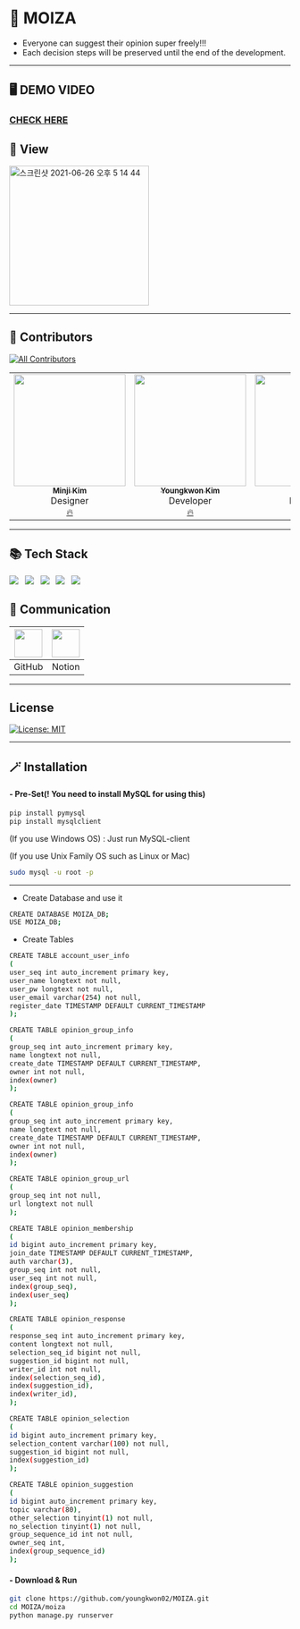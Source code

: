 # 🌟 MOIZA
* Everyone can suggest their opinion super freely!!!
* Each decision steps will be preserved until the end of the development.
---

## 🖥 DEMO VIDEO
### <a href="https://youtu.be/3K2CKHKzg3g">CHECK HERE</a>

## 🔮 View
<img width="250" alt="스크린샷 2021-06-26 오후 5 14 44" src="https://user-images.githubusercontent.com/39653584/123506982-03b26100-d6a2-11eb-9680-24260ee5f93c.png">

---


## 💫 Contributors
[![All Contributors](https://img.shields.io/badge/all_contributors-6-orange.svg?style=flat-square)](#contributors-)
<table>
  <tr>
    <td align="center"><a href="https://github.com/minji9611"><img src="https://avatars.githubusercontent.com/u/81851584?v=4?s=200" width="200px;" alt=""/><br /><sub><b>Minji Kim</b></sub></a><br />Designer<br/><a href="https://github.com/LikeLion-CAU-9th/MOIZA/commits?author=minji9611" title="Documentation">🔥</a></td>
    <td align="center"><a href="https://github.com/youngkwon02"><img src="https://avatars.githubusercontent.com/u/39653584?v=4?s=200" width="200px;" alt=""/><br /><sub><b>Youngkwon Kim</b></sub></a><br />Developer<br /><a href="https://github.com/LikeLion-CAU-9th/MOIZA/commits?author=youngkwon02" title="Documentation">🔥</a></td>
    <td align="center"><a href="https://github.com/rineeee"><img src="https://avatars.githubusercontent.com/u/62981406?v=4?s=200" width="200px;" alt=""/><br /><sub><b>Harin Kim</b></sub></a><br />Developer<br /><a href="https://github.com/LikeLion-CAU-9th/MOIZA/commits?author=rineeee" title="Documentation">🔥</a></td>
    <td align="center"><a href="https://github.com/Seojisoo20191941"><img src="https://avatars.githubusercontent.com/u/76681519?v=4?s=200" width="200px;" alt=""/><br /><sub><b>Jisoo Seo</b></sub></a><br />Developer<br /><a href="https://github.com/LikeLion-CAU-9th/MOIZA/commits?author=Seojisoo20191941" title="Documentation">🔥</a></td>
    <td align="center"><a href="https://github.com/yunseonyeong"><img src="https://avatars.githubusercontent.com/u/64634970?v=4?s=200" width="200px;" alt=""/><br /><sub><b>Seonyeong Yun</b></sub></a><br />Developer<br /><a href="https://github.com/LikeLion-CAU-9th/MOIZA/commits?author=yunseonyeong" title="Documentation">🔥</a></td>
    <td align="center"><a href="https://github.com/jjanggyu"><img src="https://avatars.githubusercontent.com/u/59885351?v=4?s=200" width="200px;" alt=""/><br /><sub><b>Changyu Lee</b></sub></a><br />Professor<br /><a href="https://github.com/LikeLion-CAU-9th/MOIZA/commits?author=jjanggyu" title="Documentation">🔥</a></td>
  </tr>
</table>


---


## 📚 Tech Stack
![](https://img.shields.io/badge/django-3.2.2-green)&nbsp;&nbsp;
![](https://img.shields.io/badge/HTML-5.3-orange)&nbsp;&nbsp;
![](https://img.shields.io/badge/CSS-blue)&nbsp;&nbsp;
![](https://img.shields.io/badge/JS-ES6-yellow)&nbsp;&nbsp;
![](https://img.shields.io/badge/MySQL-8.0.23-blue)&nbsp;&nbsp;




## 🌈 Communication

|<img width= 50 src="https://i.imgur.com/Ap8neHw.png">| <img width= 50 src="https://i.imgur.com/jrN40gS.jpg">    |
| :---------------------------------------------------: | :---------------------------------------------------: |
|                        GitHub                     |                        Notion                         |


---

## License
[![License: MIT](https://img.shields.io/badge/License-MIT-skyblue.svg)](https://opensource.org/licenses/MIT)

---

## 🪄 Installation
#### - Pre-Set(! You need to install MySQL for using this)
```sh
pip install pymysql
pip install mysqlclient
```

(If you use Windows OS)
: Just run MySQL-client

(If you use Unix Family OS such as Linux or Mac)
```sh
sudo mysql -u root -p
```

---

- Create Database and use it
```sh
CREATE DATABASE MOIZA_DB;
USE MOIZA_DB;
```

- Create Tables
```sh
CREATE TABLE account_user_info
(
user_seq int auto_increment primary key,
user_name longtext not null,
user_pw longtext not null,
user_email varchar(254) not null,
register_date TIMESTAMP DEFAULT CURRENT_TIMESTAMP
);
```

```sh
CREATE TABLE opinion_group_info
(
group_seq int auto_increment primary key,
name longtext not null,
create_date TIMESTAMP DEFAULT CURRENT_TIMESTAMP,
owner int not null,
index(owner)
);
```

```sh
CREATE TABLE opinion_group_info
(
group_seq int auto_increment primary key,
name longtext not null,
create_date TIMESTAMP DEFAULT CURRENT_TIMESTAMP,
owner int not null,
index(owner)
);
```

```sh
CREATE TABLE opinion_group_url
(
group_seq int not null,
url longtext not null
);
```

```sh
CREATE TABLE opinion_membership
(
id bigint auto_increment primary key,
join_date TIMESTAMP DEFAULT CURRENT_TIMESTAMP,
auth varchar(3),
group_seq int not null,
user_seq int not null,
index(group_seq),
index(user_seq)
);
```

```sh
CREATE TABLE opinion_response
(
response_seq int auto_increment primary key,
content longtext not null,
selection_seq_id bigint not null,
suggestion_id bigint not null,
writer_id int not null,
index(selection_seq_id),
index(suggestion_id),
index(writer_id),
);
```

```sh
CREATE TABLE opinion_selection
(
id bigint auto_increment primary key,
selection_content varchar(100) not null,
suggestion_id bigint not null,
index(suggestion_id)
);
```

```sh
CREATE TABLE opinion_suggestion
(
id bigint auto_increment primary key,
topic varchar(80),
other_selection tinyint(1) not null,
no_selection tinyint(1) not null,
group_sequence_id int not null,
owner_seq int,
index(group_sequence_id)
);
```

#### - Download & Run
```sh
git clone https://github.com/youngkwon02/MOIZA.git
cd MOIZA/moiza
python manage.py runserver
```

